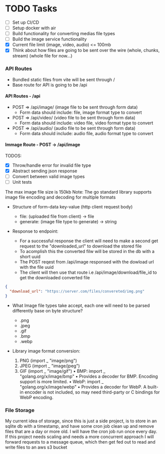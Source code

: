 # TODO Tasks

- [ ] Set up CI/CD
- [ ] Setup docker with air
- [ ] Build functionality for converting medias file types
- [ ] Build the image service functionality
- [x] Current file limit (image, video, audio) <= 100mb
- [x] Think about how files are going to be sent over the wire (whole, chunks, stream) (whole file for now...)

### API Routes

- Bundled static files from vite will be sent through /
- Base route for API is going to be /api

#### API Routes - /api

- POST => /api/image/ (image file to be sent through form data)
  - Form data should include: file, image format type to convert
- POST => /api/video/ (video file to be sent through form data)
  - Form data should include: video file, video format type to convert
- POST => /api/audio/ (audio file to be sent through form data)
  - Form data should include: audio file, audio format type to convert

#### Immage Route - POST -> /api/image

TODOS:

- [x] Throw/handle error for invalid file type
- [x] Abstract sending json response
- [ ] Convert between valid image types
- [ ] Unit tests

The max image file size is 150kb
Note: The go standard library supports image file encoding and decoding for multiple formats

- Structure of form-data key-value (http client request body)

  - file: (uploaded file from client) -> file
  - generate: (image file type to generate) -> string

- Response to endpoint:
  - For a successful response the client will need to make a second get request to the "downloaded_url" to download the stored file
  - To acomplish this the converted filw will be stored in the db with a short uuid
  - The POST reqest from /api/image responsed with the dowload url with the file uuid
  - The client will then use that route i.e /api/image/download/file_id to get the downloaded converted file

```json
{
  "download_url": "https://server.com/files/convereted/img.png"
}
```

- What Image file types take accept, each one will need to be parsed differently base on byte structure?

  - .png
  - .jpeg
  - .gif
  - .bmp
  - .webp

- Library image format conversion:
  1. PNG (import \_ "image/png")
  2. JPEG (import \_ "image/jpeg")
  3. GIF (import \_ "image/gif")
     • BMP: import _ "golang.org/x/image/bmp"
     • Provides a decoder for BMP. Encoding support is more limited.
     • WebP: import _ "golang.org/x/image/webp"
     • Provides a decoder for WebP. A built-in encoder is not included, so may need third-party or C bindings for WebP encoding.

### File Storage

My current idea of storage, since this is just a side project, is to store in an sqlite db with a timestamp, and have some cron job clean up and remove files that are a day or more old. I will have the cron job run once every day. If this project needs scaling and needs a more concurrent approach I will forward requests to a message queue, which then get fed out to read and write files to an aws s3 bucket
